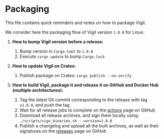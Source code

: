 Packaging
=========

This file contains quick reminders and notes on how to package Vigil.

We consider here the packaging flow of Vigil version `1.0.0` for Linux.

1. **How to bump Vigil version before a release:**
    1. Bump version in `Cargo.toml` to `1.0.0`
    2. Execute `cargo update` to bump `Cargo.lock`

2. **How to update Vigil on Crates:**
    1. Publish package on Crates: `cargo publish --no-verify`

3. **How to build Vigil, package it and release it on GitHub and Docker Hub (multiple architectures):**
    1. Tag the latest Git commit corresponding to the release with tag `v1.0.0`, and push the tag
    2. Wait for all release jobs to complete on the [actions](https://github.com/valeriansaliou/vigil/actions) page on GitHub
    3. Download all release archives, and sign them locally using: `./scripts/sign_binaries.sh --version=1.0.0`
    4. Publish a changelog and upload all the built archives, as well as their signatures on the [releases](https://github.com/valeriansaliou/vigil/releases) page on GitHub

